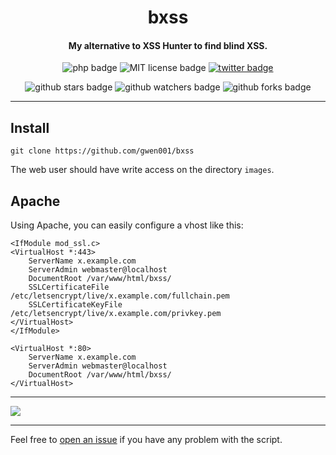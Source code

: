 <h1 align="center">bxss</h1>

<h4 align="center">My alternative to XSS Hunter to find blind XSS.</h4>

<p align="center">
    <img src="https://img.shields.io/badge/php-%3E=5.5-blue" alt="php badge">
    <img src="https://img.shields.io/badge/license-MIT-green" alt="MIT license badge">
    <a href="https://twitter.com/intent/tweet?text=https%3a%2f%2fgithub.com%2fgwen001%2fbxss%2f" target="_blank"><img src="https://img.shields.io/twitter/url?style=social&url=https%3A%2F%2Fgithub.com%2Fgwen001%2Fbxss" alt="twitter badge"></a>
</p>

<p align="center">
    <img src="https://img.shields.io/github/stars/gwen001/bxss?style=social" alt="github stars badge">
    <img src="https://img.shields.io/github/watchers/gwen001/bxss?style=social" alt="github watchers badge">
    <img src="https://img.shields.io/github/forks/gwen001/bxss?style=social" alt="github forks badge">
</p>

---

## Install

```
git clone https://github.com/gwen001/bxss
```

The web user should have write access on the directory `images`.

## Apache

Using Apache, you can easily configure a vhost like this:

```
<IfModule mod_ssl.c>
<VirtualHost *:443>
	ServerName x.example.com
	ServerAdmin webmaster@localhost
	DocumentRoot /var/www/html/bxss/
	SSLCertificateFile /etc/letsencrypt/live/x.example.com/fullchain.pem
	SSLCertificateKeyFile /etc/letsencrypt/live/x.example.com/privkey.pem
</VirtualHost>
</IfModule>

<VirtualHost *:80>
	ServerName x.example.com
	ServerAdmin webmaster@localhost
	DocumentRoot /var/www/html/bxss/
</VirtualHost>
```

---

<img src="https://raw.githubusercontent.com/gwen001/bxss/main/preview.png" />

---

Feel free to [open an issue](/../../issues/) if you have any problem with the script.  

